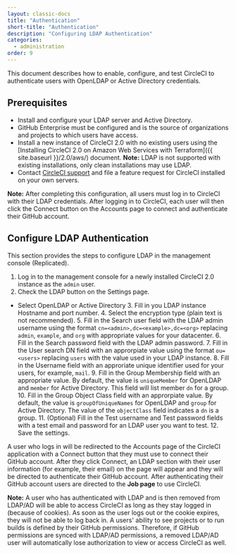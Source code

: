 ```yaml
---
layout: classic-docs
title: "Authentication"
short-title: "Authentication"
description: "Configuring LDAP Authentication"
categories:
  - administration
order: 9
---
```

This document describes how to enable, configure, and test CircleCI to authenticate users with OpenLDAP or Active Directory credentials.

## Prerequisites

- Install and configure your LDAP server and Active Directory.
- GitHub Enterprise must be configured and is the source of organizations and projects to which users have access.
- Install a new instance of CircleCI 2.0 with no existing users using the [Installing CircleCI 2.0 on Amazon Web Services with Terraform]({{ site.baseurl }}/2.0/aws/) document. **Note:** LDAP is not supported with existing installations, only clean installations may use LDAP. 
- Contact [CircleCI support](https://support.circleci.com) and file a feature request for CircleCI installed on your own servers.

**Note:** After completing this configuration, all users must log in to CircleCI with their LDAP credentials. After logging in to CircleCI, each user will then click the Connect button on the Accounts page to connect and authenticate their GitHub account.

## Configure LDAP Authentication

This section provides the steps to configure LDAP in the management console (Replicated).

1. Log in to the management console for a newly installed CircleCI 2.0 instance as the `admin` user.
2. Check the LDAP button on the Settings page.

- Select OpenLDAP or Active Directory 3. Fill in you LDAP instance Hostname and port number. 4. Select the encryption type (plain text is not recommended). 5. Fill in the Search user field with the LDAP admin username using the format `cn=<admin>,dc=<example>,dc=<org>` replacing `admin`, `example`, and `org` with appropriate values for your datacenter. 6. Fill in the Search password field with the LDAP admin password. 7. Fill in the User search DN field with an approrpiate value using the format `ou=<users>` replacing `users` with the value used in your LDAP instance. 8. Fill in the Username field with an approriate unique identifier used for your users, for example, `mail`. 9. Fill in the Group Membership field with an appropriate value. By default, the value is `uniqueMember` for OpenLDAP and `member` for Active Directory. This field will list member `dn` for a group. 10. Fill in the Group Object Class field with an approrpiate value. By default, the value is `groupOfUniqueNames` for OpenLDAP and `group` for Active Directory. The value of the `objectClass` field indicates a `dn` is a group. 11. (Optional) Fill in the Test username and Test password fields with a test email and password for an LDAP user you want to test. 12. Save the settings.

A user who logs in will be redirected to the Accounts page of the CircleCI application with a Connect button that they must use to connect their GitHub account. After they click Connect, an LDAP section with their user information (for example, their email) on the page will appear and they will be directed to authenticate their GitHub account. After authenticating their GitHub account users are directed to the **Job page** to use CircleCI.

**Note:** A user who has authenticated with LDAP and is then removed from LDAP/AD will be able to access CircleCI as long as they stay logged in (because of cookies). As soon as the user logs out or the cookie expires, they will not be able to log back in. A users' ability to see projects or to run builds is defined by their GitHub permissions. Therefore, if GitHub permissions are synced with LDAP/AD permissions, a removed LDAP/AD user will automatically lose authorization to view or access CircleCI as well.